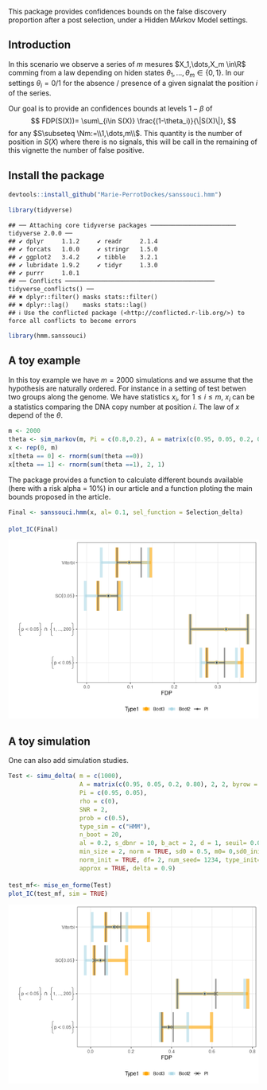 This package provides confidences bounds on the false discovery
proportion after a post selection, under a Hidden MArkov Model settings.

## Introduction

In this scenario we observe a series of *m* mesures
$X_1,\dots,X_m \in\R$ comming from a law depending on hiden states
*θ*<sub>1</sub>, …, *θ*<sub>*m*</sub> ∈ {0, 1}. In our settings
*θ*<sub>*i*</sub> = 0/1 for the absence / presence of a given signalat
the position *i* of the series.

Our goal is to provide an confidences bounds at levels 1 − *β* of
$$
FDP(S(X))= \sum\_{i\in S(X)} \frac{(1-\theta_i)}{\|S(X)\|},
$$
for any $S\subseteq \Nm:=\\1,\dots,m\\$. This quantity is the number of
position in *S*(*X*) where there is no signals, this will be call in the
remaining of this vignette the number of false positive.

## Install the package

``` r
devtools::install_github("Marie-PerrotDockes/sanssouci.hmm")
```

``` r
library(tidyverse)
```

    ## ── Attaching core tidyverse packages ──────────────────────── tidyverse 2.0.0 ──
    ## ✔ dplyr     1.1.2     ✔ readr     2.1.4
    ## ✔ forcats   1.0.0     ✔ stringr   1.5.0
    ## ✔ ggplot2   3.4.2     ✔ tibble    3.2.1
    ## ✔ lubridate 1.9.2     ✔ tidyr     1.3.0
    ## ✔ purrr     1.0.1     
    ## ── Conflicts ────────────────────────────────────────── tidyverse_conflicts() ──
    ## ✖ dplyr::filter() masks stats::filter()
    ## ✖ dplyr::lag()    masks stats::lag()
    ## ℹ Use the conflicted package (<http://conflicted.r-lib.org/>) to force all conflicts to become errors

``` r
library(hmm.sanssouci)
```

## A toy example

In this toy example we have *m* = 2000 simulations and we assume that
the hypothesis are naturally ordered. For instance in a setting of test
betwen two groups along the genome. We have statistics
*x*<sub>*i*</sub>, for 1 ≤ *i* ≤ *m*, *x*<sub>*i*</sub> can be a
statistics comparing the DNA copy number at position *i*. The law of *x*
depend of the *θ*.

``` r
m <- 2000
theta <- sim_markov(m, Pi = c(0.8,0.2), A = matrix(c(0.95, 0.05, 0.2, 0.80), 2, 2, byrow = T))
x <- rep(0, m)
x[theta == 0] <- rnorm(sum(theta ==0))
x[theta == 1] <- rnorm(sum(theta ==1), 2, 1)
```

The package provides a function to calculate different bounds available
(here with a risk alpha = 10%) in our article and a function ploting the
main bounds proposed in the article.

``` r
Final <- sanssouci.hmm(x, al= 0.1, sel_function = Selection_delta) 

plot_IC(Final)
```

![](README_files/figure-markdown_github/unnamed-chunk-4-1.png)

## A toy simulation

One can also add simulation studies.

``` r
Test <- simu_delta( m = c(1000),
                    A = matrix(c(0.95, 0.05, 0.2, 0.80), 2, 2, byrow = T),
                    Pi = c(0.95, 0.05),
                    rho = c(0),
                    SNR = 2,
                    prob = c(0.5),
                    type_sim = c("HMM"),
                    n_boot = 20,
                    al = 0.2, s_dbnr = 10, b_act = 2, d = 1, seuil= 0.05,
                    min_size = 2, norm = TRUE, sd0 = 0.5, m0= 0,sd0_init = 0.5, m0_init= 0,
                    norm_init = TRUE, df= 2, num_seed= 1234, type_init="given", f0_known=TRUE,
                    approx = TRUE, delta = 0.9)

test_mf<- mise_en_forme(Test)
plot_IC(test_mf, sim = TRUE)
```

![](README_files/figure-markdown_github/unnamed-chunk-5-1.png)
